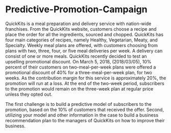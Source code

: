 # Predictive-Promotion-Campaign
QuickKits is a meal preparation and delivery service with nation-wide franchises.  From the QuickKits website, customers choose a recipe and place the order for all the ingredients, sourced and chopped. QuickKits has four main categories of recipes, namely Healthy, Vegetarian, Meaty, and Specialty.  Weekly meal plans are offered, with customers choosing from plans with two, three, four, or five meal deliveries per week. A delivery can consist of one or more meals.  QuickKits recently decided to test an upselling promotional discount.  On March 5, 2018, (2018/03/05), 10% percent of their customers on two-meal-per-week plans were offered a promotional discount of 40% for a three-meal-per-week plan, for two weeks.  As the contribution margin for this service is approximately 20%, the promotion will run at a loss. At the end of the two-week period, subscribers to the promotion would remain on the three-week plan at regular price unless they opted out.   

The first challenge is to build a predictive model of subscribers to the promotion, based on the 10% of customers that received the offer.  Second, utilizing your model and other information in the case to build a business recommendation plan to the managers of QuickKits on how to improve their business. 
